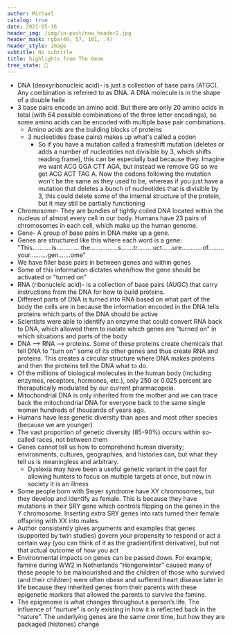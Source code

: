 ```yaml
---
author: Michael
catalog: true
date: 2021-05-16
header_img: /img/in-post/new_header2.jpg
header_mask: rgba(40, 57, 101, .4)
header_style: image
subtitle: No subtitle
title: highlights from The Gene
tree_state: 🌱
---
```


- DNA (deoxyribonucleic acid)- is just a collection of base pairs (ATGC). Any combination is referred to as DNA. A DNA molecule is in the shape of a double helix
- 3 base pairs encode an amino acid. But there are only 20 amino acids in total (with 64 possible combinations of the three letter encodings), so some amino acids can be encoded with multiple base pair combinations.
  - Amino acids are the building blocks of proteins
  - 3 nucleotides (base pairs) makes up what's called a codon
    - So if you have a mutation called a frameshift mutation (deletes or adds a number of nucleotides not divisible by 3, which shifts reading frame), this can be especially bad because they. Imagine we want ACG GGA CTT AGA, but instead we remove GG so we get ACG ACT TAG A. Now the codons following the mutation won't be the same as they used to be, whereas if you just have a mutation that deletes a bunch of nucleotides that is divisible by 3, this could delete some of the internal structure of the protein, but it may still be partially functioning
- Chromosome- They are bundles of tightly coiled DNA located within the nucleus of almost every cell in our body. Humans have 23 pairs of chromosomes in each cell, which make up the human genome.
- Gene- A group of base pairs in DNA make up a gene.
- Genes are structured like this where each word is a gene: "This...........is..............the................s.......tr.........uct......ure............of.........your..........gen.......ome"
- We have filler base pairs in between genes and within genes
- Some of this information dictates when/how the gene should be activated or "turned on"
- RNA (ribonucleic acid)- is a collection of base pairs (AUGC) that carry instructions from the DNA for how to build proteins.
- Different parts of DNA is turned into RNA based on what part of the body the cells are in because the information encoded in the DNA tells proteins which parts of the DNA should be active
- Scientists were able to identify an enzyme that could convert RNA back to DNA, which allowed them to isolate which genes are "turned on" in which situations and parts of the body
- DNA --> RNA --> proteins. Some of these proteins create chemicals that tell DNA to "turn on" some of its other genes and thus create RNA and proteins. This creates a circular structure where DNA makes proteins and then the proteins tell the DNA what to do.
- Of the millions of biological molecules in the human body (including enzymes, receptors, hormones, etc.), only 250 or 0.025 percent are theraputically modulated by our current pharmacopeia.
- Mitochondrial DNA is only inherited from the mother and we can trace back the mitochondrial DNA for everyone back to the same single women hundreds of thousands of years ago.
- Humans have less genetic diversity than apes and most other species (because we are younger)
- The vast proportion of genetic diversity (85-90%) occurs within so-called races, not between them
- Genes cannot tell us how to comprehend human diversity; environments, cultures, geographies, and histories can, but what they tell us is meaningless and arbitrary.
  - Dyslexia may have been a useful genetic variant in the past for allowing hunters to focus on multiple targets at once, but now in society it is an illness
- Some people born with Swyer syndrome have XY chromosomes, but they develop and identify as female. This is because they have mutations in their SRY gene which controls flipping on the genes in the Y chromosome. Inserting extra SRY genes into rats turned their female offspring with XX into males.
- Author consistently gives arguments and examples that genes (supported by twin studies) govern your propensity to respond or act a certain way (you can think of it as the gradient/first derivative), but not that actual outcome of how you act
- Environmental impacts on genes can be passed down. For example, famine during WW2 in Netherlands “Hongerwinter” caused many of these people to be malnourished and the children of those who survived (and their children) were often obese and suffered heart disease later in life because they inherited genes from their parents with these epigenetic markers that allowed the parents to survive the famine.
- The epigenome is what changes throughout a person’s life. The influence of “nurture” is only existing in how it is reflected back in the “nature”. The underlying genes are the same over time, but how they are packaged (histones) change